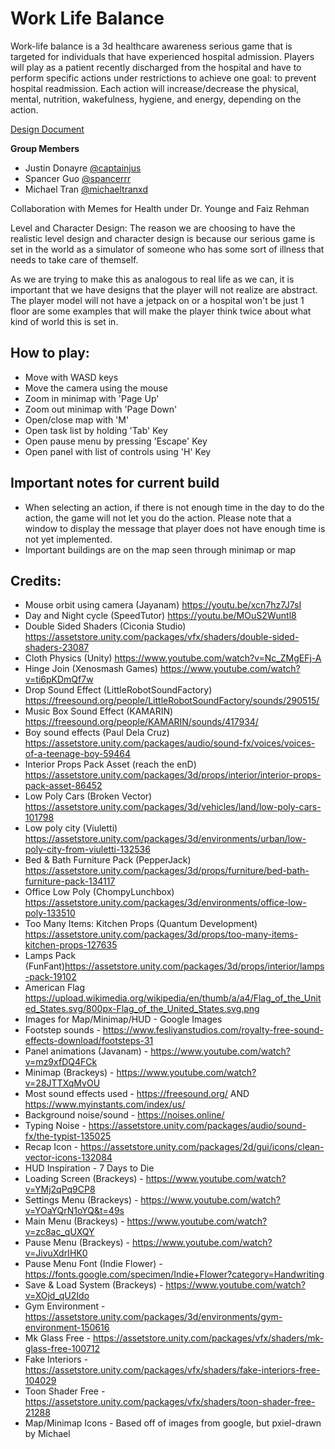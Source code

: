 # Work Life Balance

Work-life balance is a 3d healthcare awareness serious game that is targeted for individuals that have experienced hospital admission. Players will play as a patient recently discharged from the hospital and have to perform specific actions under restrictions to achieve one goal: to prevent hospital readmission. Each action will increase/decrease the physical, mental, nutrition, wakefulness, hygiene, and energy, depending on the action.

[Design Document](https://docs.google.com/document/d/1Ck8zF3Yt3X1N1JXT_AUpbYGIUTo74_H7UZIEWQ4_muc/edit?usp=sharing)

**Group Members**  
- Justin Donayre [@captainjus](https://github.com/captainjus)
- Spancer Guo [@spancerrr](https://github.com/spancerrr)
- Michael Tran [@michaeltranxd](https://github.com/michaeltranxd)

Collaboration with Memes for Health under Dr. Younge and Faiz Rehman

Level and Character Design: 
The reason we are choosing to have the realistic level design and character design is
because our serious game is set in the world as a simulator of someone who has some
sort of illness that needs to take care of themself. 

As we are trying to make this as analogous to real life as we can, it is important that we have designs that the player will not realize are abstract. The player model will not have a jetpack on or a hospital won't be just 1 floor are some examples that will make the player think twice about what kind of world this is set in.

## How to play:
- Move with WASD keys
- Move the camera using the mouse
- Zoom in minimap with 'Page Up'
- Zoom out minimap with 'Page Down'
- Open/close map with 'M'
- Open task list by holding 'Tab' Key
- Open pause menu by pressing 'Escape' Key
- Open panel with list of controls using 'H' Key

## Important notes for current build
- When selecting an action, if there is not enough time in the day to do the action, the game will not let you do the action. Please note that a window to display the message that player does not have enough time is not yet implemented.
- Important buildings are on the map seen through minimap or map

## Credits:
- Mouse orbit using camera (Jayanam) https://youtu.be/xcn7hz7J7sI
- Day and Night cycle (SpeedTutor) https://youtu.be/MOuS2Wuntl8
- Double Sided Shaders (Ciconia Studio) https://assetstore.unity.com/packages/vfx/shaders/double-sided-shaders-23087
- Cloth Physics (Unity) https://www.youtube.com/watch?v=Nc_ZMgEFj-A
- Hinge Join (Xenosmash Games) https://www.youtube.com/watch?v=ti6pKDmQf7w
- Drop Sound Effect (LittleRobotSoundFactory) https://freesound.org/people/LittleRobotSoundFactory/sounds/290515/
- Music Box Sound Effect (KAMARIN) https://freesound.org/people/KAMARIN/sounds/417934/
- Boy sound effects (Paul Dela Cruz) https://assetstore.unity.com/packages/audio/sound-fx/voices/voices-of-a-teenage-boy-59464 
- Interior Props Pack Asset (reach the enD) https://assetstore.unity.com/packages/3d/props/interior/interior-props-pack-asset-86452
- Low Poly Cars (Broken Vector) https://assetstore.unity.com/packages/3d/vehicles/land/low-poly-cars-101798
- Low poly city (Viuletti) https://assetstore.unity.com/packages/3d/environments/urban/low-poly-city-from-viuletti-132536
- Bed & Bath Furniture Pack (PepperJack) https://assetstore.unity.com/packages/3d/props/furniture/bed-bath-furniture-pack-134117
- Office Low Poly (ChompyLunchbox) https://assetstore.unity.com/packages/3d/environments/office-low-poly-133510 
- Too Many Items: Kitchen Props (Quantum Development) https://assetstore.unity.com/packages/3d/props/too-many-items-kitchen-props-127635
- Lamps Pack (FunFant)https://assetstore.unity.com/packages/3d/props/interior/lamps-pack-19102
- American Flag https://upload.wikimedia.org/wikipedia/en/thumb/a/a4/Flag_of_the_United_States.svg/800px-Flag_of_the_United_States.svg.png
- Images for Map/Minimap/HUD - Google Images
- Footstep sounds - https://www.fesliyanstudios.com/royalty-free-sound-effects-download/footsteps-31
- Panel animations (Javanam) - https://www.youtube.com/watch?v=mz9xfDQ4FCk
- Minimap (Brackeys) - https://www.youtube.com/watch?v=28JTTXqMvOU
- Most sound effects used - https://freesound.org/ AND https://www.myinstants.com/index/us/
- Background noise/sound - https://noises.online/
- Typing Noise - https://assetstore.unity.com/packages/audio/sound-fx/the-typist-135025
- Recap Icon - https://assetstore.unity.com/packages/2d/gui/icons/clean-vector-icons-132084
- HUD Inspiration - 7 Days to Die
- Loading Screen (Brackeys) - https://www.youtube.com/watch?v=YMj2qPq9CP8
- Settings Menu (Brackeys) - https://www.youtube.com/watch?v=YOaYQrN1oYQ&t=49s
- Main Menu (Brackeys) - https://www.youtube.com/watch?v=zc8ac_qUXQY
- Pause Menu (Brackeys) - https://www.youtube.com/watch?v=JivuXdrIHK0
- Pause Menu Font (Indie Flower) - https://fonts.google.com/specimen/Indie+Flower?category=Handwriting
- Save & Load System (Brackeys) - https://www.youtube.com/watch?v=XOjd_qU2Ido
- Gym Environment - https://assetstore.unity.com/packages/3d/environments/gym-environment-150616
- Mk Glass Free - https://assetstore.unity.com/packages/vfx/shaders/mk-glass-free-100712
- Fake Interiors - https://assetstore.unity.com/packages/vfx/shaders/fake-interiors-free-104029
- Toon Shader Free - https://assetstore.unity.com/packages/vfx/shaders/toon-shader-free-21288
- Map/Minimap Icons - Based off of images from google, but pxiel-drawn by Michael

